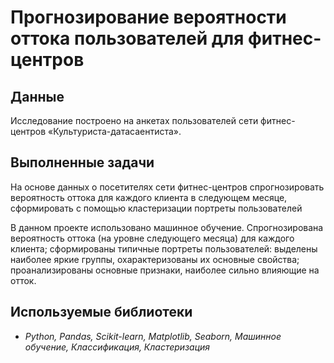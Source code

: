 # Прогнозирование вероятности оттока пользователей для фитнес-центров

## Данные

Исследование построено на анкетах пользователей сети фитнес-центров «Культуриста-датасаентиста».

## Выполненные задачи

На основе данных о посетителях сети фитнес-центров спрогнозировать вероятность оттока для каждого клиента в следующем месяце, сформировать с помощью кластеризации портреты пользователей


В данном проекте использовано машинное обучение. Спрогнозирована вероятность
оттока (на уровне следующего месяца) для каждого клиента; сформированы типичные
портреты пользователей: выделены наиболее яркие группы, охарактеризованы их
основные свойства; проанализированы основные признаки, наиболее сильно влияющие
на отток.

## Используемые библиотеки

* *Python, Pandas, Scikit-learn, Matplotlib, Seaborn, Машинное обучение, Классификация, Кластеризация*
